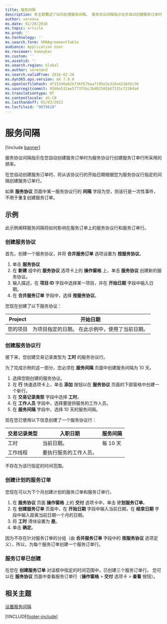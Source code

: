 ```yaml
---
title: 服务间隔
description: 本主题概述了如何处理服务间隔。 服务协议间隔指示在您自动创建服务订单时为服务协议行创建服务订单行所采用的频率。
author: sorenva
ms.date: 02/20/2018
ms.topic: article
ms.prod: ''
ms.technology: ''
ms.search.form: SMAAgreementTable
audience: Application User
ms.reviewer: kamaybac
ms.custom: ''
ms.assetid: ''
ms.search.region: Global
ms.author: sorenand
ms.search.validFrom: 2016-02-28
ms.dyn365.ops.version: AX 7.0.0
ms.openlocfilehash: df15340a82bf36f67baa7195e2e318a4216d2c56
ms.sourcegitcommit: 9166e531ae5773f5bc3bd02501b67331cf216da4
ms.translationtype: HT
ms.contentlocale: zh-CN
ms.lasthandoff: 05/03/2022
ms.locfileid: "8675618"
---
```

# <a name="service-intervals"></a>服务间隔

[!include [banner](../includes/banner.md)]

服务协议间隔指示在您自动创建服务订单时为服务协议行创建服务订单行所采用的频率。

在您自动创建服务订单时，将从该协议行的开始日期根据您为服务协议行指定的间隔创建服务订单行。

如果 **服务协议** 页面中某一服务协议行的 **间隔** 字段为空，则该行是一次性事件，不用于重复创建服务订单。

## <a name="example"></a>示例

此示例阐释服务间隔将如何影响在服务订单上的服务协议行和服务订单行。

### <a name="create-a-service-agreement"></a>创建服务协议

首先，创建一个服务协议，并将 **合并服务订单** 选项设置为 **按服务协议**。

1. 单击 **服务协议**
2. 在 **新建** 组中的 **服务协议** 选项卡上的 **操作窗格** 上，单击 **服务协议** 创建新的服务协议。
3. 输入描述，在 **项目 ID** 字段中选择某一项目，并在 **开始日期** 字段中输入日期。
4. 在 **合并服务订单** 字段中，选择 **按服务协议**。

您现在创建了以下服务协议：

| Project      | 开始日期                                                                         |
|--------------|------------------------------------------------------------------------------------|
| 您的项目 | 为项目指定的日期。 在此示例中，使用了当前日期。 |

### <a name="create-a-service-agreement-line"></a>创建服务协议行

接下来，您创建交易记录类型为 **工时** 的服务协议行。

为了完成示例的这一部分，您必须在 **服务间隔** 页面中创建服务间隔为 10 天。 

1. 选择您刚创建的服务协议。 
2. 在 **行** 快速选项卡上，单击 **添加** 按钮以在 **服务协议** 页面的下部窗格中创建一个新行。
3. 在 **交易记录类型** 字段中选择 **工时**。
4. 在 **工作人员** 字段中，选择要提供服务的工作人员。
5. 在 **服务间隔** 字段中，选择 10 天的服务间隔。

现在您已使用以下信息创建了一个服务协议行：

| 交易记录类型 | 入职日期                               | 服务间隔 |
|------------------|------------------------------------------|------------------|
| 工时             | 当前日期。                        | 每 10 天    |
| 工作线程           | 要执行服务的工作人员。 |                  |

不存在为该行指定的时间范围。 

### <a name="create-planned-service-orders"></a>创建计划的服务订单

您现在可以为下个月创建计划的服务订单和服务订单行。

1. 在 **服务协议** 页面 **操作窗格** 上的 **交付** 选项卡中，单击 **计划服务订单**。
2. 在 **创建服务订单** 页面中，在 **开始日期** 字段中输入当前日期，在 **结束日期** 字段中输入距离当前日期一个月的日期。
3. 将 **工时** 滑块设置为 **是**。 
4. 单击 **确定**。

因为不存在针对服务订单的分组（由 **合并服务订单** 字段中的 **按服务协议** 选项定义），所以，为每个服务订单创建一个服务订单行。

### <a name="service-orders-created"></a>服务订单已创建

在您在 **创建服务订单** 对话框中指定的时间范围中，已创建三个服务订单行。 您可以在 **服务协议** 页面中查看服务订单行（**操作窗格** \> **交付** 选项卡 \> **查看** 按钮）。

## <a name="related-topics"></a>相关主题

[设置服务间隔](set-up-service-intervals.md)  



[!INCLUDE[footer-include](../../includes/footer-banner.md)]